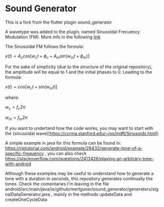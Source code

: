 # Sound Generator

This is a fork from the flutter plugin sound_generator

A wavetype was added to the plugin, named Sinusoidal Frecuency Modulation (FM). More info in the following [link](https://ccrma.stanford.edu/~jos/st/Sinusoidal_Frequency_Modulation_FM.html)

The Sinusoidal FM follows the formula:

$x(t) = A_c cos[w_c t + \phi_c + A_m sin(w_m t + \phi_m)]$

For the sake of simplicity (due to the structure of the original repository), the amplitude will be equal to 1 and the initial phases to 0. Leading to the formula:

$x(t) = cos[w_c t + sin(w_m t)]$

where:

$w_c = f_c 2 \pi$

$w_m = f_m 2 \pi$

If you want to undertand how the code works, you may want to start with the (sinusoidal wave)[https://ccrma.stanford.edu/~jos/mdft/Sinusoids.html]:

A simple example in java for this formula can be found in: https://riptutorial.com/android/example/28432/generate-tone-of-a-specific-frequency , you can also check https://stackoverflow.com/questions/2413426/playing-an-arbitrary-tone-with-android

Although these examples may be useful to understand how to generate a tone with a duration in seconds, this repository generates continually the tones.
Check the comentaries I'm leaving in the file android/src/main/java/io/github/mertguner/sound_generator/generators/signalDataGenerator.java , mainly in the methods updateData and createOneCycleData
